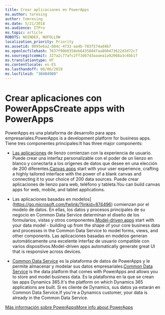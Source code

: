 ```yaml
---
title: Crear aplicaciones en PowerApps
ms.author: toresing
author: tomresing
ms.date: 5/21/2018
ms.audience: ITPro
ms.topic: article
ROBOTS: NOINDEX, NOFOLLOW
localization_priority: Priority
ms.assetid: 0095e6a2-884c-4733-aa4b-783f574ad4b7
ms.openlocfilehash: 7637f90b0358eb6435884faa860473622d3d72c7
ms.sourcegitcommit: 327a2c77afc2ff3d67d3aaaea1a92068a3c4bb1f
ms.translationtype: HT
ms.contentlocale: es-ES
ms.lasthandoff: 08/06/2019
ms.locfileid: "30404980"
---
```

# <a name="create-apps-with-powerapps"></a><span data-ttu-id="1afb7-102">Crear aplicaciones con PowerApps</span><span class="sxs-lookup"><span data-stu-id="1afb7-102">Create apps with PowerApps</span></span>

<span data-ttu-id="1afb7-103">PowerApps es una plataforma de desarrollo para apps empresariales.</span><span class="sxs-lookup"><span data-stu-id="1afb7-103">PowerApps is a development platform for business apps.</span></span> <span data-ttu-id="1afb7-104">Tiene tres componentes principales:</span><span class="sxs-lookup"><span data-stu-id="1afb7-104">It has three major components:</span></span> 
  
- <span data-ttu-id="1afb7-105">[Las aplicaciones](https://go.microsoft.com/fwlink/?linkid=874495) de lienzo comienzan con la experiencia de usuario. Puede crear una interfaz personalizable con el poder de un lienzo en blanco y conectarla a los orígenes de datos que desee en una elección de 200 diferentes.</span><span class="sxs-lookup"><span data-stu-id="1afb7-105">[Canvas apps](https://go.microsoft.com/fwlink/?linkid=874495) start with your user experience, crafting a highly tailored interface with the power of a blank canvas and connecting it to your choice of 200 data sources.</span></span> <span data-ttu-id="1afb7-106">Puede crear aplicaciones de lienzo para web, teléfono y tableta.</span><span class="sxs-lookup"><span data-stu-id="1afb7-106">You can build canvas apps for web, mobile, and tablet applications.</span></span> 
    
- <span data-ttu-id="1afb7-107">Las aplicaciones basadas en modelos](https://go.microsoft.com/fwlink/?linkid=874496) comienzan por el modelo de datos. En ellas, los datos y procesos principales de su negocio en Common Data Service determinan el diseño de los formularios, vistas y otros componentes.</span><span class="sxs-lookup"><span data-stu-id="1afb7-107">[Model-driven apps](https://go.microsoft.com/fwlink/?linkid=874496) start with your data model - building up from the shape of your core business data and processes in the Common Data Service to model forms, views, and other components.</span></span> <span data-ttu-id="1afb7-108">Las aplicaciones basadas en modelos generan automáticamente una excelente interfaz de usuario compatible con varios dispositivos.</span><span class="sxs-lookup"><span data-stu-id="1afb7-108">Model-driven apps automatically generate great UI that is responsive across devices.</span></span> 
    
- <span data-ttu-id="1afb7-109">[Common Data Service](https://go.microsoft.com/fwlink/?linkid=874497) es la plataforma de datos de PowerApps y le permite almacenar y modelar sus datos empresariales.</span><span class="sxs-lookup"><span data-stu-id="1afb7-109">[Common Data Service](https://go.microsoft.com/fwlink/?linkid=874497) is the data platform that comes with PowerApps and allows you to store and model business data.</span></span> <span data-ttu-id="1afb7-110">Es la plataforma en la que se crean las apps Dynamics 365.</span><span class="sxs-lookup"><span data-stu-id="1afb7-110">It's the platform on which Dynamics 365 applications are built.</span></span> <span data-ttu-id="1afb7-111">Si es cliente de Dynamics, sus datos ya estarán en Common Data Service.</span><span class="sxs-lookup"><span data-stu-id="1afb7-111">If you're a Dynamics customer, your data is already in the Common Data Service.</span></span> 
    
[<span data-ttu-id="1afb7-112">Más información sobre PowerApps</span><span class="sxs-lookup"><span data-stu-id="1afb7-112">More info about PowerApps</span></span>](https://go.microsoft.com/fwlink/?linkid=874498)
  

